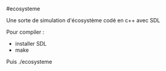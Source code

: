 #ecosysteme

Une sorte de simulation d'écosystème codé en c++ avec SDL

Pour compiler :
 * installer SDL
 * make

Puis ./ecosysteme